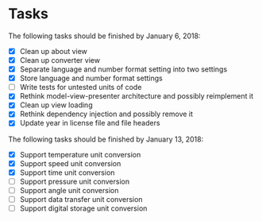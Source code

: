 # Tasks
The following tasks should be finished by January 6, 2018:
- [x] Clean up about view
- [x] Clean up converter view
- [x] Separate language and number format setting into two settings
- [x] Store language and number format settings
- [ ] Write tests for untested units of code
- [x] Rethink model-view-presenter architecture and possibly reimplement it
- [x] Clean up view loading
- [x] Rethink dependency injection and possibly remove it
- [x] Update year in license file and file headers

The following tasks should be finished by January 13, 2018:
- [x] Support temperature unit conversion
- [x] Support speed unit conversion
- [x] Support time unit conversion
- [ ] Support pressure unit conversion
- [ ] Support angle unit conversion
- [ ] Support data transfer unit conversion
- [ ] Support digital storage unit conversion
